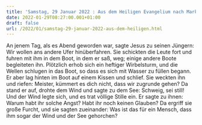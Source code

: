 ```yaml
---
title: 'Samstag, 29 Januar 2022 : Aus dem Heiligen Evangelium nach Markus - Mk 4,35-41.'
date: 2022-01-29T08:27:00.001+01:00
draft: false
url: /2022/01/samstag-29-januar-2022-aus-dem-heiligen.html
---
```


An jenem Tag, als es Abend geworden war, sagte Jesus zu seinen Jüngern: Wir wollen ans andere Ufer hinüberfahren. Sie schickten die Leute fort und fuhren mit ihm in dem Boot, in dem er saß, weg; einige andere Boote begleiteten ihn. Plötzlich erhob sich ein heftiger Wirbelsturm, und die Wellen schlugen in das Boot, so dass es sich mit Wasser zu füllen begann. Er aber lag hinten im Boot auf einem Kissen und schlief. Sie weckten ihn und riefen: Meister, kümmert es dich nicht, dass wir zugrunde gehen? Da stand er auf, drohte dem Wind und sagte zu dem See: Schweig, sei still! Und der Wind legte sich, und es trat völlige Stille ein. Er sagte zu ihnen: Warum habt ihr solche Angst? Habt ihr noch keinen Glauben? Da ergriff sie große Furcht, und sie sagten zueinander: Was ist das für ein Mensch, dass ihm sogar der Wind und der See gehorchen?